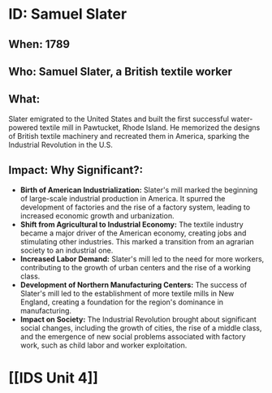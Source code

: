 # ID: Samuel Slater

## When: 1789

## Who: Samuel Slater, a British textile worker

## What:
Slater emigrated to the United States and built the first successful water-powered textile mill in Pawtucket, Rhode Island. He memorized the designs of British textile machinery and recreated them in America, sparking the Industrial Revolution in the U.S.

## Impact: Why Significant?:
* **Birth of American Industrialization:** Slater's mill marked the beginning of large-scale industrial production in America. It spurred the development of factories and the rise of a factory system, leading to increased economic growth and urbanization.
* **Shift from Agricultural to Industrial Economy:** The textile industry became a major driver of the American economy, creating jobs and stimulating other industries. This marked a transition from an agrarian society to an industrial one.
* **Increased Labor Demand:** Slater's mill led to the need for more workers, contributing to the growth of urban centers and the rise of a working class.
* **Development of Northern Manufacturing Centers:** The success of Slater's mill led to the establishment of more textile mills in New England, creating a foundation for the region's dominance in manufacturing.
* **Impact on Society:** The Industrial Revolution brought about significant social changes, including the growth of cities, the rise of a middle class, and the emergence of new social problems associated with factory work, such as child labor and worker exploitation. 

# [[IDS Unit 4]]